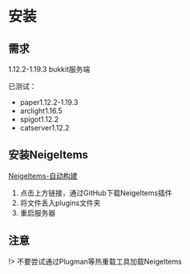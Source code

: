 # 安装

## 需求

1.12.2-1.19.3 bukkit服务端

已测试：
* paper1.12.2-1.19.3
* arclight1.16.5
* spigot1.12.2
* catserver1.12.2

## 安装NeigeItems

[NeigeItems-自动构建](https://github.com/Neige7/NeigeItems-Kotlin/actions)

1. 点击上方链接，通过GitHub下载NeigeItems插件
2. 将文件丢入plugins文件夹
3. 重启服务器

## 注意

!> 不要尝试通过Plugman等热重载工具加载NeigeItems

